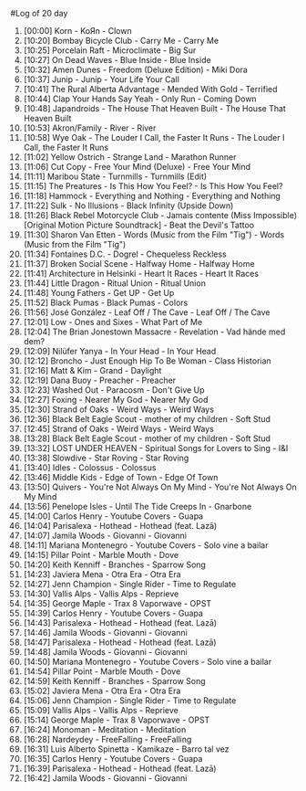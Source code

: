 #Log of 20 day

1. [00:00] Korn - KoЯn - Clown
1. [10:20] Bombay Bicycle Club - Carry Me - Carry Me
1. [10:25] Porcelain Raft - Microclimate - Big Sur
1. [10:27] On Dead Waves - Blue Inside - Blue Inside
1. [10:32] Amen Dunes - Freedom (Deluxe Edition) - Miki Dora
1. [10:37] Junip - Junip - Your Life Your Call
1. [10:41] The Rural Alberta Advantage - Mended With Gold - Terrified
1. [10:44] Clap Your Hands Say Yeah - Only Run - Coming Down
1. [10:48] Japandroids - The House That Heaven Built - The House That Heaven Built
1. [10:53] Akron/Family - River - River
1. [10:58] Wye Oak - The Louder I Call, the Faster It Runs - The Louder I Call, the Faster It Runs
1. [11:02] Yellow Ostrich - Strange Land - Marathon Runner
1. [11:06] Cut Copy - Free Your Mind (Deluxe) - Free Your Mind
1. [11:11] Maribou State - Turnmills - Turnmills (Edit)
1. [11:15] The Preatures - Is This How You Feel? - Is This How You Feel?
1. [11:18] Hammock - Everything and Nothing - Everything and Nothing
1. [11:22] Sulk - No Illusions - Black Infinity (Upside Down)
1. [11:26] Black Rebel Motorcycle Club - Jamais contente (Miss Impossible) [Original Motion Picture Soundtrack] - Beat the Devil's Tattoo
1. [11:30] Sharon Van Etten - Words (Music from the Film "Tig") - Words (Music from the Film "Tig")
1. [11:34] Fontaines D.C. - Dogrel - Chequeless Reckless
1. [11:37] Broken Social Scene - Halfway Home - Halfway Home
1. [11:41] Architecture in Helsinki - Heart It Races - Heart It Races
1. [11:44] Little Dragon - Ritual Union - Ritual Union
1. [11:48] Young Fathers - Get UP - Get Up
1. [11:52] Black Pumas - Black Pumas - Colors
1. [11:56] José González - Leaf Off / The Cave - Leaf Off / The Cave
1. [12:01] Low - Ones and Sixes - What Part of Me
1. [12:04] The Brian Jonestown Massacre - Revelation - Vad hände med dem?
1. [12:09] Nilüfer Yanya - In Your Head - In Your Head
1. [12:12] Broncho - Just Enough Hip To Be Woman - Class Historian
1. [12:16] Matt & Kim - Grand - Daylight
1. [12:19] Dana Buoy - Preacher - Preacher
1. [12:23] Washed Out - Paracosm - Don't Give Up
1. [12:27] Foxing - Nearer My God - Nearer My God
1. [12:30] Strand of Oaks - Weird Ways - Weird Ways
1. [12:36] Black Belt Eagle Scout - mother of my children - Soft Stud
1. [12:45] Strand of Oaks - Weird Ways - Weird Ways
1. [13:28] Black Belt Eagle Scout - mother of my children - Soft Stud
1. [13:32] LOST UNDER HEAVEN - Spiritual Songs for Lovers to Sing - I&I
1. [13:38] Slowdive - Star Roving - Star Roving
1. [13:40] Idles - Colossus - Colossus
1. [13:46] Middle Kids - Edge of Town - Edge Of Town
1. [13:50] Quivers - You're Not Always On My Mind - You're Not Always On My Mind
1. [13:56] Penelope Isles - Until The Tide Creeps In - Gnarbone
1. [14:00] Carlos Henry - Youtube Covers - Guapa
1. [14:04] Parisalexa - Hothead - Hothead (feat. Lazā)
1. [14:07] Jamila Woods - Giovanni - Giovanni
1. [14:11] Mariana Montenegro - Youtube Covers - Solo vine a bailar
1. [14:15] Pillar Point - Marble Mouth - Dove
1. [14:20] Keith Kenniff - Branches - Sparrow Song
1. [14:23] Javiera Mena - Otra Era - Otra Era
1. [14:27] Jenn Champion - Single Rider - Time to Regulate
1. [14:30] Vallis Alps - Vallis Alps - Reprieve
1. [14:35] George Maple - Trax 8 Vaporwave - OPST
1. [14:39] Carlos Henry - Youtube Covers - Guapa
1. [14:43] Parisalexa - Hothead - Hothead (feat. Lazā)
1. [14:46] Jamila Woods - Giovanni - Giovanni
1. [14:47] Parisalexa - Hothead - Hothead (feat. Lazā)
1. [14:48] Jamila Woods - Giovanni - Giovanni
1. [14:50] Mariana Montenegro - Youtube Covers - Solo vine a bailar
1. [14:54] Pillar Point - Marble Mouth - Dove
1. [14:59] Keith Kenniff - Branches - Sparrow Song
1. [15:02] Javiera Mena - Otra Era - Otra Era
1. [15:06] Jenn Champion - Single Rider - Time to Regulate
1. [15:09] Vallis Alps - Vallis Alps - Reprieve
1. [15:14] George Maple - Trax 8 Vaporwave - OPST
1. [16:24] Monoman - Meditation - Meditation
1. [16:28] Nardeydey - FreeFalling - FreeFalling
1. [16:31] Luis Alberto Spinetta - Kamikaze - Barro tal vez
1. [16:35] Carlos Henry - Youtube Covers - Guapa
1. [16:39] Parisalexa - Hothead - Hothead (feat. Lazā)
1. [16:42] Jamila Woods - Giovanni - Giovanni
